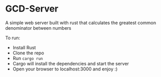 # GCD-Server

A simple web server built with rust that calculates the greatest common denominator between numbers

To run:

* Install Rust
* Clone the repo
* Run `cargo run`
* Cargo will install the dependencies and start the server
* Open your browser to localhost:3000 and enjoy :)
